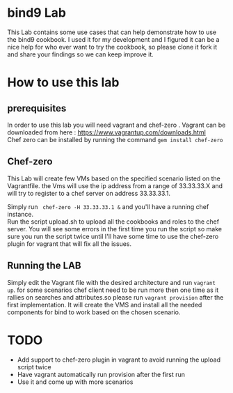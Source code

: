 bind9 Lab
=========
This Lab contains some use cases that can help demonstrate how to use the bind9 cookbook.
I used it for my development and I figured it can be a nice help for who ever want to try the cookbook, so please clone it fork it and share your findings so we can keep improve it.

How to use this lab
===================

prerequisites
-----------
In order to use this lab you will need vagrant and chef-zero .
Vagrant can be downloaded from here : https://www.vagrantup.com/downloads.html  
Chef zero can be installed by running the command ``` gem install chef-zero ```

Chef-zero
---------
This Lab will create few VMs based on the specified scenario listed on the Vagrantfile. the Vms will use the ip address from a range of 33.33.33.X and will try to register to a chef server on address 33.33.33.1.  

Simply run ``` chef-zero -H 33.33.33.1 &``` and you'll have a running chef instance.  
Run the script upload.sh to upload all the cookbooks and roles to the chef server. You will see some errors in the first time you run the script so make sure you run the script twice until I'll have some time to use the chef-zero plugin for vagrant that will fix all the issues.

Running the LAB
---------------
Simply edit the Vagrant file with the desired architecture and run ``` vagrant up ```. for some scenarios chef client need to be run more then one time as it rallies on searches and attributes.so please run ``` vagrant provision ``` after the first implementation.
It will create the VMS and install all the needed components for bind to work based on the chosen scenario.

TODO
=====
* Add support to chef-zero plugin in vagrant to avoid running the upload script twice
* Have vagrant automatically run provision after the first run
* Use it and come up with more scenarios
